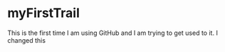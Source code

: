 # myFirstTrail
This is the first time I am using GitHub and I am trying to get used to it.
I changed this
